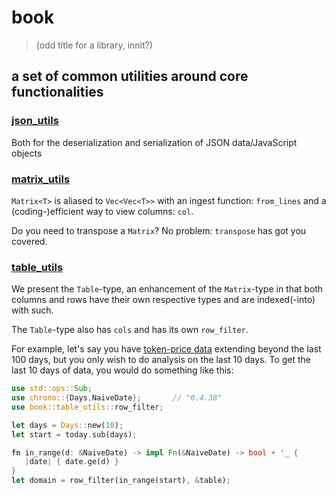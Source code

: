 # book

> (odd title for a library, innit?)

## a set of common utilities around core functionalities

### [json_utils](json_utils.rs)

Both for the deserialization and serialization of JSON data/JavaScript objects

### [matrix_utils](matrix_utils.rs)

`Matrix<T>` is aliased to `Vec<Vec<T>>` with an ingest function: 
`from_lines` and a (coding-)efficient way to view columns: `col`. 

Do you need to transpose a `Matrix`? No problem: `transpose` has got you 
covered.

### [table_utils](table_utils.rs)

We present the `Table`-type, an enhancement of the `Matrix`-type in that both
columns and rows have their own respective types and are indexed(-into) with
such.

The `Table`-type also has `cols` and has its own `row_filter`.

For example, let's say you have 
[token-price data](../../../data-files/csv/pivots.csv) extending beyond the last
100 days, but you only wish to do analysis on the last 10 days. To get the last
10 days of data, you would do something like this:

```Rust
use std::ops::Sub;
use chrono::{Days,NaiveDate};       // "0.4.38"
use book::table_utils::row_filter;

let days = Days::new(10);
let start = today.sub(days);

fn in_range(d: &NaiveDate) -> impl Fn(&NaiveDate) -> bool + '_ {
   |date| { date.ge(d) }
}
let domain = row_filter(in_range(start), &table);
```
